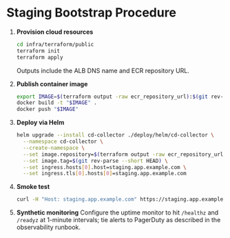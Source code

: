 # Staging Bootstrap Procedure

1. **Provision cloud resources**
   ```bash
   cd infra/terraform/public
   terraform init
   terraform apply
   ```
   Outputs include the ALB DNS name and ECR repository URL.

2. **Publish container image**
   ```bash
   export IMAGE=$(terraform output -raw ecr_repository_url):$(git rev-parse --short HEAD)
   docker build -t "$IMAGE" .
   docker push "$IMAGE"
   ```

3. **Deploy via Helm**
   ```bash
   helm upgrade --install cd-collector ./deploy/helm/cd-collector \
     --namespace cd-collector \
     --create-namespace \
     --set image.repository=$(terraform output -raw ecr_repository_url) \
     --set image.tag=$(git rev-parse --short HEAD) \
     --set ingress.hosts[0].host=staging.app.example.com \
     --set ingress.tls[0].hosts[0]=staging.app.example.com
   ```

4. **Smoke test**
   ```bash
   curl -H "Host: staging.app.example.com" https://staging.app.example.com/readyz
   ```

5. **Synthetic monitoring**
   Configure the uptime monitor to hit `/healthz` and `/readyz` at 1-minute intervals; tie alerts to PagerDuty as described in the observability runbook.
